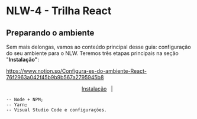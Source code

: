 # NLW-4 - Trilha React

## Preparando o ambiente

Sem mais delongas, vamos ao conteúdo principal desse guia: configuração do seu ambiente para o NLW. Teremos três etapas principais na seção "**Instalação"**:

https://www.notion.so/Configura-es-do-ambiente-React-76f2963a042f45b9b9b567a2795945b8

<p align="center">
  <a href="README/README-NEW-INSTALL.md">Instalação</a>&nbsp;&nbsp;&nbsp;|&nbsp;&nbsp;&nbsp;
</p>


    -- Node + NPM;
    -- Yarn;
    -- Visual Studio Code e configurações.





